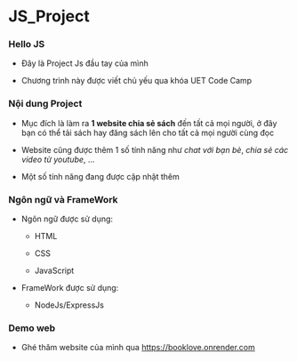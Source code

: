 # JS_Project

### Hello JS

- Đây là Project Js đầu tay của mình

- Chương trình này được viết chủ yếu qua khóa UET Code Camp

### Nội dung Project

- Mục đích là làm ra **1 website chia sẻ sách** đến tất cả mọi người, ở đây
  bạn có thể tải sách hay đăng sách lên cho tất cả mọi người cùng đọc

- Website cũng được thêm 1 số tính năng như _chat với bạn bè_, _chia sẻ các video từ youtube_, ...

- Một số tính năng đang được cập nhật thêm

### Ngôn ngữ và FrameWork

- Ngôn ngữ được sử dụng:

  - HTML

  - CSS

  - JavaScript

- FrameWork được sử dụng:

  - NodeJs/ExpressJs

### Demo web

- Ghé thăm website của mình qua https://booklove.onrender.com
